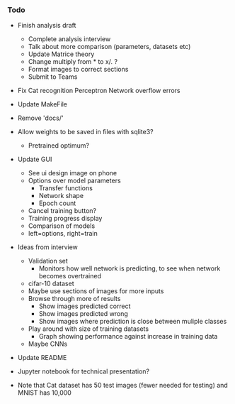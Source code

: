 ### Todo

- Finish analysis draft
  - Complete analysis interview
  - Talk about more comparison (parameters, datasets etc)
  - Update Matrice theory
  - Change multiply from * to x/. ?
  - Format images to correct sections
  - Submit to Teams

- Fix Cat recognition Perceptron Network overflow errors

- Update MakeFile
- Remove 'docs/'

- Allow weights to be saved in files with sqlite3?
  - Pretrained optimum?

- Update GUI
  - See ui design image on phone
  - Options over model parameters
    - Transfer functions
    - Network shape
    - Epoch count
  - Cancel training button?
  - Training progress display
  - Comparison of models
  - left=options, right=train

- Ideas from interview
  - Validation set
    - Monitors how well network is predicting, to see when network becomes overtrained
  - cifar-10 dataset
  - Maybe use sections of images for more inputs
  - Browse through more of results
    - Show images predicted correct
    - Show images predicted wrong
    - Show images where prediction is close between muliple classes
  - Play around with size of training datasets
    - Graph showing performance against increase in training data
  - Maybe CNNs

- Update README

- Jupyter notebook for technical presentation?

- Note that Cat dataset has 50 test images (fewer needed for testing) and MNIST has 10,000